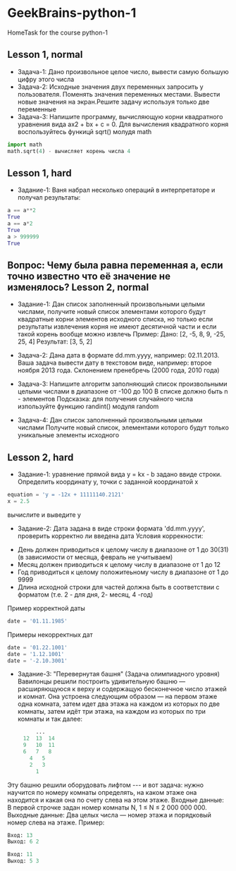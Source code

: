# GeekBrains-python-1
HomeTask for the course python-1

Lesson 1, normal
-----------------
* Задача-1: Дано произвольное целое число, вывести самую большую цифру этого числа
* Задача-2: Исходные значения двух переменных запросить у пользователя. Поменять значения переменных местами. Вывести новые значения на экран.Решите задачу используя только две переменные
* Задача-3: Напишите программу, вычисляющую корни квадратного уравнения вида ax2 + bx + c = 0. Для вычисления квадратного корня воспользуйтесь функицй sqrt() молудя math
```python
import math
math.sqrt(4) - вычисляет корень числа 4
```
Lesson 1, hard
-----------------
* Задание-1:
 Ваня набрал несколько операций в интерпретаторе и получал результаты:
```python
a == a**2
True
a == a*2
True
a > 999999
True
```
Вопрос: Чему была равна переменная a, если точно известно что её значение не изменялось?
Lesson 2, normal
-----------------
* Задание-1:
 Дан список заполненный произвольными целыми числами, получите новый список элементами которого будут
 квадратные корни элементов исходного списка, но только если результаты извлечения корня не имеют десятичной части и
 если такой корень вообще можно извлечь
 Пример: Дано: [2, -5, 8, 9, -25, 25, 4]   Результат: [3, 5, 2]

* Задача-2: Дана дата в формате dd.mm.yyyy, например: 02.11.2013.
 Ваша задача вывести дату в текстовом виде, например: второе ноября 2013 года.
 Склонением пренебречь (2000 года, 2010 года)

* Задача-3: Напишите алгоритм заполняющий список произвольными целыми числами в диапазоне от -100 до 100
 В списке должно быть n - элементов
 Подсказка: для получения случайного числа изпользуйте функцию randint() модуля random

* Задача-4: Дан список заполненный произвольными целыми числами
 Получите новый список, элементами которого будут только уникальные элементы исходного
 
 
Lesson 2, hard
----------------- 
* Задание-1: уравнение прямой вида y = kx - b задано ввиде строки.
 Определить координату y, точки с заданной координатой x
```python
equation = 'y = -12x + 11111140.2121'
x = 2.5
```
 вычислите и выведите y

* Задание-2: Дата задана в виде строки формата 'dd.mm.yyyy', проверить корректно ли введена дата
 Условия коррекности:
 - День должен приводиться к целому числу в диапазоне от 1 до 30(31) (в зависимости от месяца, февраль не учитываем)
 - Месяц должен приводиться к целому числу в диапазоне от 1 до 12
 - Год приводиться к целому положитеьному числу в диапазоне от 1 до 9999
 - Длина исходной строки для частей должна быть в соответствии с форматом (т.е. 2 - для дня, 2- месяц, 4 -год)

 Пример корректной даты
```python
date = '01.11.1985'
```
 Примеры некорректных дат
```python
date = '01.22.1001'
date = '1.12.1001'
date = '-2.10.3001'
```
* Задание-3: "Перевернутая башня" (Задача олимпиадного уровня)
 Вавилонцы решили построить удивительную башню — расширяющуюся к верху и содержащую бесконечное число этажей и комнат.
 Она устроена следующим образом — на первом этаже одна комната, затем идет два этажа
 на каждом из которых по две комнаты, затем идёт три этажа, на каждом из которых по три комнаты и так далее:
```python
         ...
     12  13  14
     9   10  11
     6   7   8
       4   5
       2   3
         1
 ```
  Эту башню решили оборудовать лифтом --- и вот задача: нужно научится по номеру комнаты определять,
  на каком этаже она находится и какая она по счету слева на этом этаже.
  Входные данные: В первой строчке задан номер комнаты N, 1 ≤ N ≤ 2 000 000 000.
  Выходные данные:  Два целых числа — номер этажа и порядковый номер слева на этаже.
 Пример:
 ```python
 Вход: 13
 Выход: 6 2

 Вход: 11
 Выход: 5 3
```
